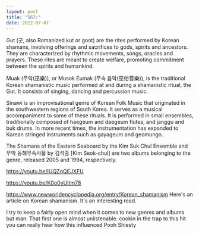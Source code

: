 ```yaml
---
layout: post
title: "567:"
date: 2022-07-07
---
```


Gut (굿, also Romanized kut or goot) are the rites performed by Korean shamans, involving offerings and sacrifices to gods, spirits and ancestors. They are characterized by rhythmic movements, songs, oracles and prayers. These rites are meant to create welfare, promoting commitment between the spirits and humankind.

Muak (무악(巫樂)), or Musok Eumak (무속 음악(巫俗音樂)), is the traditional Korean shamanistic music performed at and during a shamanistic ritual, the Gut. It consists of singing, dancing and percussion music.  

Sinawi is an improvisational genre of Korean Folk Music that originated in the southwestern regions of South Korea. It serves as a musical accompaniment to some of these rituals. It is performed in small ensembles, traditionally composed of haegeum and daegeum flutes, and janggu and buk drums. In more recent times, the instrumentation has expanded to Korean stringed instruments such as gayageum and geomungo. 

The Shamans of the Eastern Seaboard by the Kim Suk Chul Ensemble and 무악 동해무속사물 by 김석출 [Kim Seok-chul] are two albums belonging to the genre, released 2005 and 1994, respectively. 
 
https://youtu.be/IUQZqQEJXFU 
 
https://youtu.be/K0o0yUItm78

https://www.newworldencyclopedia.org/entry/Korean_shamanism 
Here's an article on Korean shamanism. It's an interesting read.

I try to keep a fairly open mind when it comes to new genres and albums but man. That first one is almost unlistenable.
cookin in the trap to this hit
you can really hear how this influenced Pooh Shiesty
